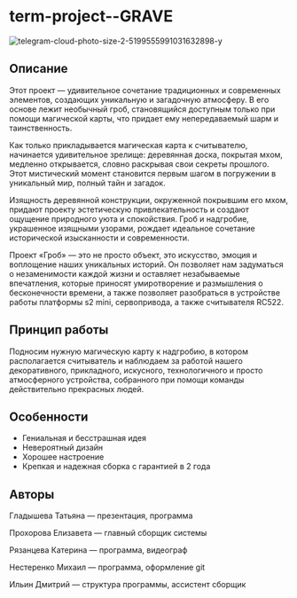 # term-project--GRAVE

![telegram-cloud-photo-size-2-5199555991031632898-y](https://github.com/nem1sha/term-project--GRAVE/assets/91321132/09de2dc8-5057-4226-9c19-1d4ded7a99d9)


## Описание

Этот проект — удивительное сочетание традиционных и современных элементов, создающих уникальную и загадочную атмосферу. В его основе лежит необычный гроб, становящийся доступным только при помощи магической карты, что придает ему непередаваемый шарм и таинственность.

Как только прикладывается магическая карта к считывателю, начинается удивительное зрелище: деревянная доска, покрытая мхом, медленно открывается, словно раскрывая свои секреты прошлого. Этот мистический момент становится первым шагом в погружении в уникальный мир, полный тайн и загадок.

Изящность деревянной конструкции, окруженной покрывшим его мхом, придают проекту эстетическую привлекательность и создают ощущение природного уюта и спокойствия. Гроб и надгробие, украшенное изящными узорами, рождает идеальное сочетание исторической изысканности и современности.

Проект «Гроб» — это не просто объект, это искусство, эмоция и воплощение наших уникальных историй. Он позволяет нам задуматься о незаменимости каждой жизни и оставляет незабываемые впечатления, которые приносят умиротворение и размышления о бесконечности времени, а также позволяет разобраться в устройстве работы платформы s2 mini, сервопривода, а также считывателя RC522.

## Принцип работы
Подносим нужную магическую карту к надгробию, в котором располагается считыватель и наблюдаем за работой нашего декоративного, прикладного, искусного, технологичного и просто атмосферного устройства, собранного при помощи команды действительно прекрасных людей.  

## Особенности
- Гениальная и бесстрашная идея
- Невероятный дизайн
- Хорошее настроение
- Крепкая и надежная сборка с гарантией в 2 года


## Авторы

Гладышева Татьяна — презентация, программа

Прохорова Елизавета — главный сборщик системы

Рязанцева Катерина — программа, видеограф

Нестеренко Михаил — программа, оформление git

Ильин Дмитрий — структура программы, ассистент сборщик

